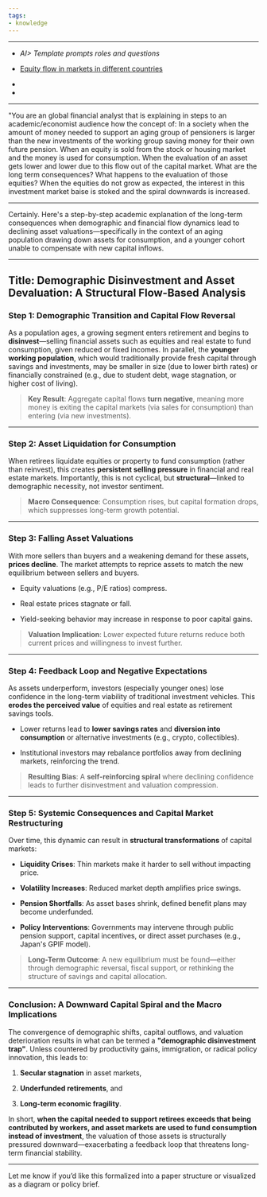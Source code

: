 ```yaml
---
tags:
- knowledge
---
```


---

* *AI> Template prompts roles and questions*

* [Equity flow in markets in different countries](Equity%20flow%20in%20markets%20in%20different%20countries.md)

* 
* 

---

"You are an global financial analyst that is explaining in steps to an academic/economist audience how the concept of:
In a society when the amount of money needed to support an aging group of pensioners is larger than the new investments of the working group saving money for their own future pension.
When an equity is sold from the stock or housing market and the money is used for consumption.
When the evaluation of an asset gets lower and lower due to this flow out of the capital market.
What are the long term consequences?
What happens to the evaluation of those equities?
When the equities do not grow as expected, the interest in this investment market baise is stoked and the spiral downwards is increased.

---

Certainly. Here's a step-by-step academic explanation of the long-term consequences when demographic and financial flow dynamics lead to declining asset valuations—specifically in the context of an aging population drawing down assets for consumption, and a younger cohort unable to compensate with new capital inflows.

---

## **Title: Demographic Disinvestment and Asset Devaluation: A Structural Flow-Based Analysis**

### **Step 1: Demographic Transition and Capital Flow Reversal**

As a population ages, a growing segment enters retirement and begins to **disinvest**—selling financial assets such as equities and real estate to fund consumption, given reduced or fixed incomes. In parallel, the **younger working population**, which would traditionally provide fresh capital through savings and investments, may be smaller in size (due to lower birth rates) or financially constrained (e.g., due to student debt, wage stagnation, or higher cost of living).

 > 
 > **Key Result**: Aggregate capital flows **turn negative**, meaning more money is exiting the capital markets (via sales for consumption) than entering (via new investments).

---

### **Step 2: Asset Liquidation for Consumption**

When retirees liquidate equities or property to fund consumption (rather than reinvest), this creates **persistent selling pressure** in financial and real estate markets. Importantly, this is not cyclical, but **structural**—linked to demographic necessity, not investor sentiment.

 > 
 > **Macro Consequence**: Consumption rises, but capital formation drops, which suppresses long-term growth potential.

---

### **Step 3: Falling Asset Valuations**

With more sellers than buyers and a weakening demand for these assets, **prices decline**. The market attempts to reprice assets to match the new equilibrium between sellers and buyers.

* Equity valuations (e.g., P/E ratios) compress.

* Real estate prices stagnate or fall.

* Yield-seeking behavior may increase in response to poor capital gains.

 > 
 > **Valuation Implication**: Lower expected future returns reduce both current prices and willingness to invest further.

---

### **Step 4: Feedback Loop and Negative Expectations**

As assets underperform, investors (especially younger ones) lose confidence in the long-term viability of traditional investment vehicles. This **erodes the perceived value** of equities and real estate as retirement savings tools.

* Lower returns lead to **lower savings rates** and **diversion into consumption** or alternative investments (e.g., crypto, collectibles).

* Institutional investors may rebalance portfolios away from declining markets, reinforcing the trend.

 > 
 > **Resulting Bias**: A **self-reinforcing spiral** where declining confidence leads to further disinvestment and valuation compression.

---

### **Step 5: Systemic Consequences and Capital Market Restructuring**

Over time, this dynamic can result in **structural transformations** of capital markets:

* **Liquidity Crises**: Thin markets make it harder to sell without impacting price.

* **Volatility Increases**: Reduced market depth amplifies price swings.

* **Pension Shortfalls**: As asset bases shrink, defined benefit plans may become underfunded.

* **Policy Interventions**: Governments may intervene through public pension support, capital incentives, or direct asset purchases (e.g., Japan's GPIF model).

 > 
 > **Long-Term Outcome**: A new equilibrium must be found—either through demographic reversal, fiscal support, or rethinking the structure of savings and capital allocation.

---

### **Conclusion: A Downward Capital Spiral and the Macro Implications**

The convergence of demographic shifts, capital outflows, and valuation deterioration results in what can be termed a **"demographic disinvestment trap"**. Unless countered by productivity gains, immigration, or radical policy innovation, this leads to:

1. **Secular stagnation** in asset markets,

1. **Underfunded retirements**, and

1. **Long-term economic fragility**.

In short, **when the capital needed to support retirees exceeds that being contributed by workers, and asset markets are used to fund consumption instead of investment**, the valuation of those assets is structurally pressured downward—exacerbating a feedback loop that threatens long-term financial stability.

---

Let me know if you’d like this formalized into a paper structure or visualized as a diagram or policy brief.
